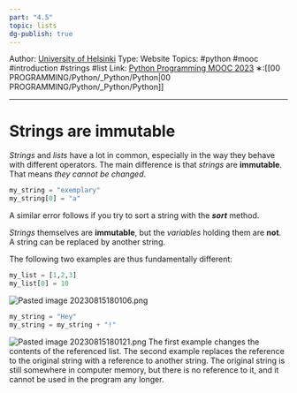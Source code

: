 ```yaml
---
part: "4.5"
topic: lists
dg-publish: true
---
```

Author: [University of Helsinki](https://programming-23.mooc.fi/)
Type: Website
Topics: #python #mooc  #introduction #strings #list
Link: [Python Programming MOOC 2023](https://programming-23.mooc.fi/)
∗:[[00 PROGRAMMING/Python/_Python/Python\|00 PROGRAMMING/Python/_Python/Python]] 

---
# Strings are immutable
_Strings_ and _lists_ have a lot in common, especially in the way they behave with different operators. 
The main difference is that _strings_ are __immutable__. That means _they cannot be changed_.

```python
my_string = "exemplary"
my_string[0] = "a"
```

A similar error follows if you try to sort a string with the ___sort___ method.

_Strings_ themselves are __immutable__, but the _variables_ holding them are __not__. 
A string can be replaced by another string.

The following two examples are thus fundamentally different:

```python
my_list = [1,2,3]
my_list[0] = 10
```
![Pasted image 20230815180106.png](/img/user/PROGRAMMING/Python/0%20Python%20Programming%20MOOC/Introduction/Part%204/05%20More%20strings%20and%20lists/attachments/Pasted%20image%2020230815180106.png)
```python
my_string = "Hey"
my_string = my_string + "!"
```
![Pasted image 20230815180121.png](/img/user/PROGRAMMING/Python/0%20Python%20Programming%20MOOC/Introduction/Part%204/05%20More%20strings%20and%20lists/attachments/Pasted%20image%2020230815180121.png)
The first example changes the contents of the referenced list. 
The second example replaces the reference to the original string with a reference to another string. 
The original string is still somewhere in computer memory, but there is no reference to it, and it cannot be used in the program any longer.

